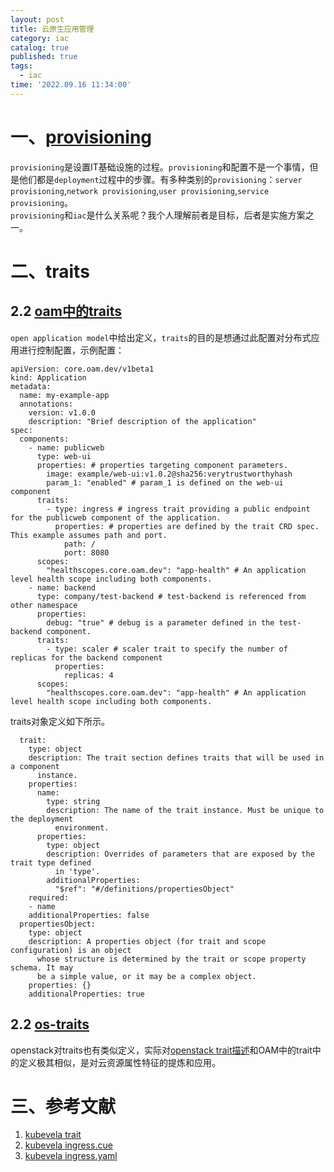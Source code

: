 ```yaml
---
layout: post
title: 云原生应用管理
category: iac
catalog: true
published: true
tags:
  - iac
time: '2022.09.16 11:34:00'
---
```

# 一、[provisioning](https://www.redhat.com/en/topics/automation/what-is-provisioning#overview)
`provisioning`是设置IT基础设施的过程。`provisioning`和配置不是一个事情，但是他们都是`deployment`过程中的步骤。有多种类别的`provisioning`：`server provisioning`,`network provisioning`,`user provisioning`,`service provisioning`。  
`provisioning`和`iac`是什么关系呢？我个人理解前者是目标，后者是实施方案之一。

# 二、traits
## 2.2 [oam中的traits](https://github.com/oam-dev/spec/blob/master/6.traits.md)
`open application model`中给出定义，`traits`的目的是想通过此配置对分布式应用进行控制配置，示例配置：
```
apiVersion: core.oam.dev/v1beta1
kind: Application
metadata:
  name: my-example-app
  annotations:
    version: v1.0.0
    description: "Brief description of the application"
spec:
  components:
    - name: publicweb
      type: web-ui
      properties: # properties targeting component parameters.
        image: example/web-ui:v1.0.2@sha256:verytrustworthyhash
        param_1: "enabled" # param_1 is defined on the web-ui component
      traits:
        - type: ingress # ingress trait providing a public endpoint for the publicweb component of the application.
          properties: # properties are defined by the trait CRD spec. This example assumes path and port.
            path: /
            port: 8080
      scopes:
        "healthscopes.core.oam.dev": "app-health" # An application level health scope including both components.
    - name: backend
      type: company/test-backend # test-backend is referenced from other namespace
      properties:
        debug: "true" # debug is a parameter defined in the test-backend component.
      traits:
        - type: scaler # scaler trait to specify the number of replicas for the backend component
          properties:
            replicas: 4
      scopes:
        "healthscopes.core.oam.dev": "app-health" # An application level health scope including both components.
```
traits对象定义如下所示。
```
  trait:
    type: object
    description: The trait section defines traits that will be used in a component
      instance.
    properties:
      name:
        type: string
        description: The name of the trait instance. Must be unique to the deployment
          environment.
      properties:
        type: object
        description: Overrides of parameters that are exposed by the trait type defined
          in 'type'.
        additionalProperties:
          "$ref": "#/definitions/propertiesObject"
    required:
    - name
    additionalProperties: false
  propertiesObject:
    type: object
    description: A properties object (for trait and scope configuration) is an object
      whose structure is determined by the trait or scope property schema. It may
      be a simple value, or it may be a complex object.
    properties: {}
    additionalProperties: true
```

## 2.2 [os-traits](https://github.com/openstack/os-traits/blob/master/os_traits/compute/arch.py)
openstack对traits也有类似定义，实际对[openstack trait描述](https://specs.openstack.org/openstack/nova-specs/specs/pike/implemented/resource-provider-traits.html)和OAM中的trait中的定义极其相似，是对云资源属性特征的提炼和应用。

# 三、参考文献
1. [kubevela trait](https://github.com/kubevela/kubevela/tree/master/references/docgen/def-doc/trait)
2. [kubevela ingress.cue](https://github.com/kubevela/kubevela/blob/master/vela-templates/definitions/deprecated/ingress.cue)
3. [kubevela ingress.yaml](https://github.com/kubevela/kubevela/blob/master/charts/vela-core/templates/defwithtemplate/ingress.yaml)
